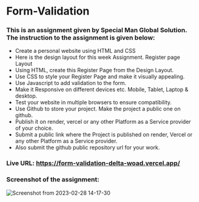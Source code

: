 # Form-Validation

### This is an assignment given by Special Man Global Solution. The instruction to the assignment is given below:

- Create a personal website using HTML and CSS
- Here is the design layout for this week Assignment. Register page Layout
- Using HTML, create this Register Page from the Design Layout.
- Use CSS to style your Register Page and make it visually appealing.
- Use Javascript to add validation to the form.
- Make it Responsive on different devices etc. Mobile, Tablet, Laptop & desktop. 
- Test your website in multiple browsers to ensure compatibility.
- Use Github to store your project. Make the project a public one on github.
- Publish it on render, vercel or any other Platform as a Service provider of your choice.
- Submit a public link where the Project is published on render, Vercel or any other Platform as a Service provider.
- Also submit the github public repository url for your work.


### Live URL: https://form-validation-delta-woad.vercel.app/


### Screenshot of the assignment:

![Screenshot from 2023-02-28 14-17-30](https://user-images.githubusercontent.com/65573250/221865475-e0eeaa16-da9a-4d25-9c3c-018566947ea6.png)
